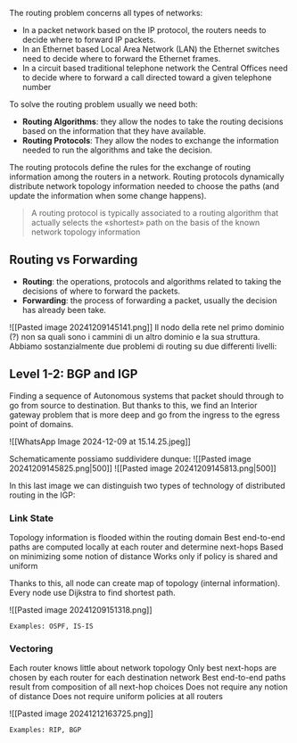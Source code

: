 The routing problem concerns all types of networks:
- In a packet network based on the IP protocol, the routers needs to decide where to forward IP packets.
- In an Ethernet based Local Area Network (LAN) the Ethernet switches need to decide where to forward the Ethernet frames.
- In a circuit based traditional telephone network the Central Offices need to decide where to forward a call directed toward a given telephone number

To solve the routing problem usually we need both:
- **Routing Algorithms**: they allow the nodes to take the routing decisions based on the information that they have available.
- **Routing Protocols**: They allow the nodes to exchange the information needed to run the algorithms and take the decision.

The routing protocols define the rules for the exchange of routing information among the routers in a network. Routing protocols dynamically distribute network topology information needed to choose the paths (and update the information when some change happens).

>A routing protocol is typically associated to a routing algorithm that actually selects the «shortest» path on the basis of the known network topology information

## Routing vs Forwarding
- **Routing**: the operations, protocols and algorithms related to taking the decisions of where to forward the packets.
- **Forwarding**: the process of forwarding a packet, usually the decision has already been take.


![[Pasted image 20241209145141.png]]
Il nodo della rete nel primo dominio (?) non sa quali sono i cammini di un altro dominio e la sua struttura. Abbiamo sostanzialmente due problemi di routing su due differenti livelli:

## Level 1-2: BGP and IGP
Finding a sequence of Autonomous systems that packet should through to go from source to destination. But thanks to this, we find an Interior gateway problem that is more deep and go from the ingress to the egress point of domains.

![[WhatsApp Image 2024-12-09 at 15.14.25.jpeg]]

Schematicamente possiamo suddividere dunque:
![[Pasted image 20241209145825.png|500]]
![[Pasted image 20241209145813.png|500]]


In this last image we can distinguish two types of technology of distributed routing in the IGP:
### Link State 
Topology information is flooded within the routing domain
Best end-to-end paths are computed locally at each router and determine next-hops
Based on minimizing some notion of distance
Works only if policy is shared and uniform

Thanks to this, all node can create map of topology (internal information). Every node use Dijkstra to find shortest path.

![[Pasted image 20241209151318.png]]

```ad-example
Examples: OSPF, IS-IS
```
### Vectoring
Each router knows little about network topology
Only best next-hops are chosen by each router for each destination network
Best end-to-end paths result from composition of all next-hop choices
Does not require any notion of distance
Does not require uniform policies at all routers

![[Pasted image 20241212163725.png]]

```ad-example
Examples: RIP, BGP

```
